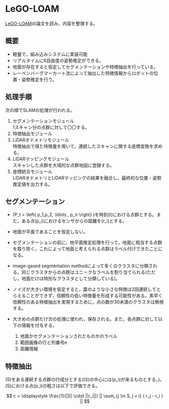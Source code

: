 # LeGO-LOAM

[LeGO-LOAM](https://github.com/RobustFieldAutonomyLab/LeGO-LOAM)の論文を読み，内容を整理する。

## 概要

- 軽量で，組み込みシステムに実装可能
- リアルタイムに6自由度の姿勢推定ができる。
- 地面が存在すると仮定してセグメンテーションや特徴抽出を行っている。
- レーベンバーグマーカート法によって抽出した特徴情報からロボットの位置・姿勢推定を行う。

## 処理手順

次の順でSLAMの処理が行われる。

1. セグメンテーションモジュール  
    1スキャン分の点群に対して〇〇する。
2. 特徴抽出モジュール
3. LiDARオドメトリモジュール  
    特徴抽出で得た特徴量を用いて，連続したスキャンに関する座標変換を求める。
4. LiDARマッピングモジュール  
    スキャンした点群を大域的な点群地図に登録する。
5. 座標統合モジュール  
    LiDARオドメトリとLiDARマッピングの結果を融合し，最終的な位置・姿勢推定値を出力する。

## セグメンテーション

- \(P_t = \left\{ p_1,p_2, \ldots , p_n \right\} \)を時刻\(t\)における点群とする。また，ある点\(p_i\)におけるセンサからの距離を\(r_i\)とする。
- 地面が平面であることを仮定しない。
- セグメンテーションの前に，地平面推定処理を行って，地面に相当する点群を取り除く。これによって地面と考えられる点群はラベル付けできたことになる。

- image-gased segmentation methodによって多くのクラスタに分類される。同じクラスタからの点群はユニークなラベルを割り当てられる(ただし，地面だけは特別なクラスタとして分類している)。
- ノイズが大きい環境を仮定すると，葉のような小さな特徴は2回連続してとらえることができず，信頼性の低い特徴量を形成する可能性がある。素早く信頼性のある特徴抽出を実現するために，点の数が30未満のクラスタは無視する。
- 大きめの点群だけ次の処理に使われ，保存される。また，各点群に対して以下の情報を付与する。
    1. 地面かセグメンテーションされたものかのラベル
    2. 範囲画像の行と列番号e
    3. 距離情報

## 特徴抽出

\(S\)をある連続する点群の行成分とする(\(S\)の中心には\(p_i\)が来るものとする。)。\(S\)における点\(p_i\)の粗さは以下で評価できる。

$$
c = \displaystyle \frac{1}{|S| \cdot ||r_i||} || \sum_{j \in S, j = i} ( r_j - r_i ) ||
$$